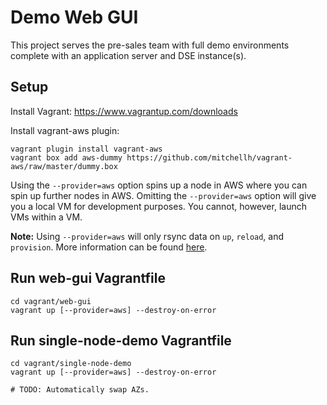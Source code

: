 # Demo Web GUI

This project serves the pre-sales team with full demo environments complete with
an application server and DSE instance(s).

## Setup

Install Vagrant: https://www.vagrantup.com/downloads

Install vagrant-aws plugin:

    vagrant plugin install vagrant-aws
    vagrant box add aws-dummy https://github.com/mitchellh/vagrant-aws/raw/master/dummy.box

Using the `--provider=aws` option spins up a node in AWS where you can spin up
further nodes in AWS. Omitting the `--provider=aws` option will give you a local
VM for development purposes. You cannot, however, launch VMs within a VM.

**Note:** Using `--provider=aws` will only rsync data on `up`, `reload`, and
`provision`. More information can be found
[here](https://github.com/mitchellh/vagrant-aws#synced-folders).

## Run web-gui Vagrantfile

    cd vagrant/web-gui
    vagrant up [--provider=aws] --destroy-on-error

## Run single-node-demo Vagrantfile

    cd vagrant/single-node-demo
    vagrant up [--provider=aws] --destroy-on-error

    # TODO: Automatically swap AZs.
